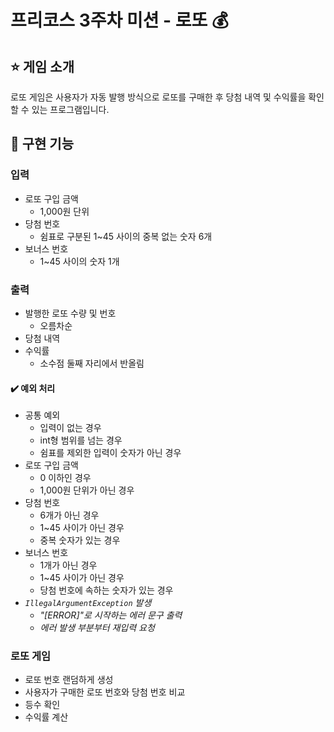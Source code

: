 # 프리코스 3주차 미션 - 로또 💰

## ⭐ 게임 소개
로또 게임은 사용자가 자동 발행 방식으로 로또를 구매한 후 당첨 내역 및 수익률을 확인할 수 있는 프로그램입니다.

## 📌 구현 기능
### 입력
+ 로또 구입 금액
  + 1,000원 단위
+ 당첨 번호
  + 쉼표로 구분된 1~45 사이의 중복 없는 숫자 6개
+ 보너스 번호
  + 1~45 사이의 숫자 1개

### 출력
+ 발행한 로또 수량 및 번호
  + 오름차순
+ 당첨 내역
+ 수익률
  + 소수점 둘째 자리에서 반올림

#### ✔️ 예외 처리
+ 공통 예외
  + 입력이 없는 경우
  + int형 범위를 넘는 경우
  + 쉼표를 제외한 입력이 숫자가 아닌 경우
+ 로또 구입 금액
  + 0 이하인 경우 
  + 1,000원 단위가 아닌 경우
+ 당첨 번호
  + 6개가 아닌 경우
  + 1~45 사이가 아닌 경우
  + 중복 숫자가 있는 경우
+ 보너스 번호
  + 1개가 아닌 경우
  + 1~45 사이가 아닌 경우
  + 당첨 번호에 속하는 숫자가 있는 경우
+ *`IllegalArgumentException` 발생*
  + *"[ERROR]"로 시작하는 에러 문구 출력*
  + *에러 발생 부분부터 재입력 요청*

### 로또 게임
+ 로또 번호 랜덤하게 생성
+ 사용자가 구매한 로또 번호와 당첨 번호 비교
+ 등수 확인
+ 수익률 계산
